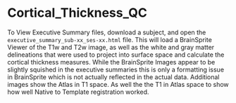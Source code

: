 # Cortical_Thickness_QC
To View Executive Summary files, download a subject, and open the `executive_summary_sub-xx_ses-xx.html`
file. This will load a BrainSprite Viewer of the T1w and T2w image, as well as the white and gray matter delineations that were used to project into surface space and calculate the cortical thickness measures. While the BrainSprite Images appear to be slightly squished in the executive summaries this is only a formatting issue in BrainSprite which is not actually reflected in the actual data. Additional images show the Atlas in T1 space. As well the the T1 in Atlas space to show how well Native to Template registration worked.
